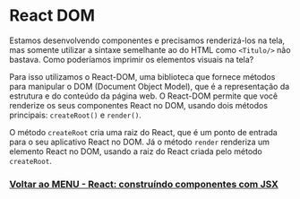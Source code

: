 # React DOM

Estamos desenvolvendo componentes e precisamos renderizá-los na tela, mas somente utilizar a sintaxe semelhante ao do HTML como `<Titulo/>` não bastava. Como poderíamos imprimir os elementos visuais na tela?

Para isso utilizamos o React-DOM, uma biblioteca que fornece métodos para manipular o DOM (Document Object Model), que é a representação da estrutura e do conteúdo da página web. O React-DOM permite que você renderize os seus componentes React no DOM, usando dois métodos principais: `createRoot()` e `render()`.

O método `createRoot` cria uma raiz do React, que é um ponto de entrada para o seu aplicativo React no DOM. Já o método `render` renderiza um elemento React no DOM, usando a raiz do React criada pelo método `createRoot`.

### [Voltar ao MENU - React: construíndo componentes com JSX](../menu.md)
